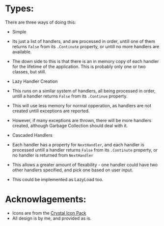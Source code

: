 Types:
======

There are three ways of doing this:

* Simple
 * Its just a list of handlers, and are processed in order, untill one of them returns `False` from its `.Continute` property, or untill no more handlers are available.
 * The down side to this is that there is an in memory copy of each handler for the lifetime of the application.  This is probably only one or two classes, but still.

* Lazy Handler Creation
 * This runs on a similar system of handlers, all being processed in order, untill a handler returns `False` from its `.Continue` property.
 * This will use less memory for normal opperation, as handlers are not created untill exceptions are reported.
 * However, if many exceptions are thrown, there will be more handlers created, although Garbage Collection should deal with it.

* Cascaded Handlers
 * Each handler has a property for `NextHandler`, and each handler is processed untill a handler returns `False` from its `.Continute` property, or no handler is returned from `NextHandler`
 * This allows a greater amount of flexability - one handler could have two other handlers specified, and pick one based on user input.
 * This could be implemented as LazyLoad too.

Acknowlagements:
================

* Icons are from the [Crystal Icon Pack][1]
* All design is by me, and provided as is.


[1]: http://www.everaldo.com/crystal/